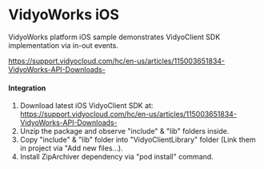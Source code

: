 # VidyoWorks iOS
VidyoWorks platform iOS sample demonstrates VidyoClient SDK implementation via in-out events.

https://support.vidyocloud.com/hc/en-us/articles/115003651834-VidyoWorks-API-Downloads-

#### Integration

1. Download latest iOS VidyoClient SDK at: https://support.vidyocloud.com/hc/en-us/articles/115003651834-VidyoWorks-API-Downloads-
2. Unzip the package and observe "include" & "lib" folders inside.
3. Copy "include" & "lib" folder into "VidyoClientLibrary" folder (Link them in project via "Add new files...).
4. Install ZipArchiver dependency via "pod install" command.
